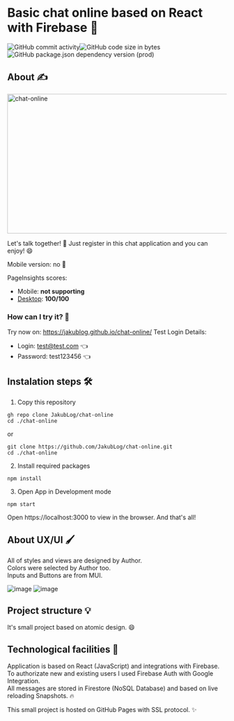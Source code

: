 # Basic chat online based on React with Firebase 🤯

<div style="display: flex;">
  <img alt="GitHub commit activity" src="https://img.shields.io/github/commit-activity/m/jakublog/chat-online">
  <img alt="GitHub code size in bytes" src="https://img.shields.io/github/languages/code-size/jakublog/chat-online">
</div>
<div style="display: flex;">
  <img alt="GitHub package.json dependency version (prod)" src="https://img.shields.io/github/package-json/dependency-version/jakublog/chat-online/react">
</div>

## About ✍️

<img src="https://socialify.git.ci/JakubLog/chat-online/image?description=1&font=Inter&language=1&owner=1&pattern=Charlie%20Brown&theme=Dark" alt="chat-online" width="640" height="320"/>

Let's talk together! 🥇 Just register in this chat application and you can enjoy! 😄

Mobile version: no 🚫

PageInsights scores:

- Mobile: **not supporting**
- [Desktop](https://developers.google.com/speed/pagespeed/insights/?hl=pl&url=https%3A%2F%2Fjakublog.github.io%2Fchat-online%2F&tab=desktop): **100/100**

### How can I try it? 🤔

Try now on: https://jakublog.github.io/chat-online/
Test Login Details:

- Login: test@test.com 👈
- Password: test123456 👈

## Instalation steps 🛠️

1. Copy this repository
```
gh repo clone JakubLog/chat-online
cd ./chat-online
```
or
```
git clone https://github.com/JakubLog/chat-online.git
cd ./chat-online
```
2. Install required packages
```
npm install
```
3. Open App in Development mode
```
npm start
```
Open https://localhost:3000 to view in the browser.
And that's all!

## About UX/UI 🖌️

All of styles and views are designed by Author. <br/>
Colors were selected by Author too. <br/>
Inputs and Buttons are from MUI. <br/>

![image](https://user-images.githubusercontent.com/77537823/133915505-e5e6e08c-cfac-4eff-bbd4-cc606031053e.png)
![image](https://user-images.githubusercontent.com/77537823/133915516-5481c621-4d7a-4897-aa50-09b670351289.png)

## Project structure 💡

It's small project based on atomic design. 😄

## Technological facilities 👷

Application is based on React (JavaScript) and integrations with Firebase. <br/>
To authorizate new and existing users I used Firebase Auth with Google Integration. <br/>
All messages are stored in Firestore (NoSQL Database) and based on live reloading Snapshots. 🔥

This small project is hosted on GitHub Pages with SSL protocol. ✨
